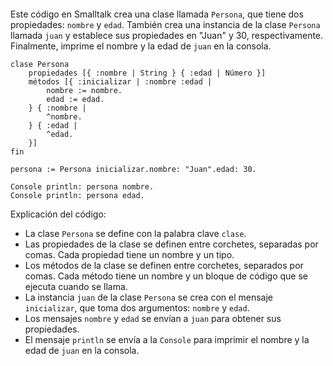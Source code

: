 ```smalltalk
```
Este código en Smalltalk crea una clase llamada `Persona`, que tiene dos propiedades: `nombre` y `edad`. También crea una instancia de la clase `Persona` llamada `juan` y establece sus propiedades en "Juan" y 30, respectivamente. Finalmente, imprime el nombre y la edad de `juan` en la consola.

```smalltalk
clase Persona
    propiedades [{ :nombre | String } { :edad | Número }]
    métodos [{ :inicializar | :nombre :edad |
        nombre := nombre.
        edad := edad.
    } { :nombre |
        ^nombre.
    } { :edad |
        ^edad.
    }]
fin

persona := Persona inicializar.nombre: "Juan".edad: 30.

Console println: persona nombre.
Console println: persona edad.
```

Explicación del código:

* La clase `Persona` se define con la palabra clave `clase`.
* Las propiedades de la clase se definen entre corchetes, separadas por comas. Cada propiedad tiene un nombre y un tipo.
* Los métodos de la clase se definen entre corchetes, separados por comas. Cada método tiene un nombre y un bloque de código que se ejecuta cuando se llama.
* La instancia `juan` de la clase `Persona` se crea con el mensaje `inicializar`, que toma dos argumentos: `nombre` y `edad`.
* Los mensajes `nombre` y `edad` se envían a `juan` para obtener sus propiedades.
* El mensaje `println` se envía a la `Console` para imprimir el nombre y la edad de `juan` en la consola.
